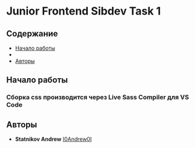 # Junior Frontend Sibdev Task 1

## Содержание

- [Начало работы](#start)
-
- [Авторы](#authors)

## <a name="start"></a> Начало работы

### Сборка css производится через Live Sass Compiler для VS Code

## <a name="authors"></a>Авторы

- **Statnikov Andrew** [I0Andrew0I](https://githab.com/I0Andrew0I)
